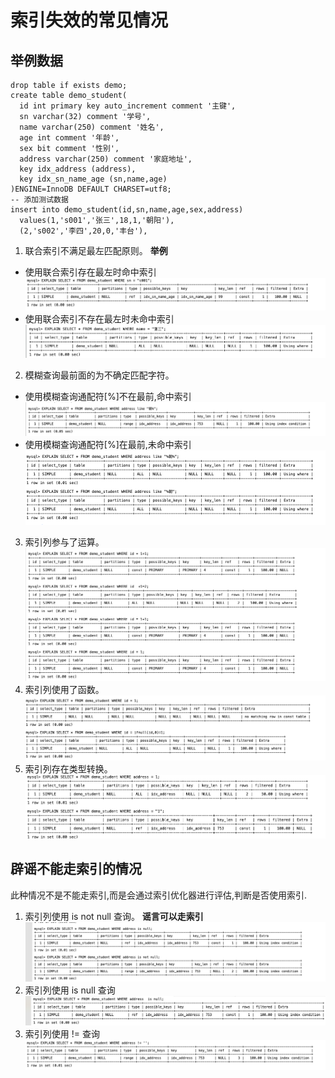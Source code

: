 # 索引失效的常见情况
## 举例数据
```
drop table if exists demo;
create table demo_student(
  id int primary key auto_increment comment '主键',
  sn varchar(32) comment '学号',
  name varchar(250) comment '姓名',
  age int comment '年龄',
  sex bit comment '性别',
  address varchar(250) comment '家庭地址',
  key idx_address (address),
  key idx_sn_name_age (sn,name,age)
)ENGINE=InnoDB DEFAULT CHARSET=utf8;
-- 添加测试数据
insert into demo_student(id,sn,name,age,sex,address) 
  values(1,'s001','张三',18,1,'朝阳'),
  (2,'s002','李四',20,0,'丰台'),
```


1. 联合索引不满足最左匹配原则。
**举例**
- 使用联合索引存在最左时命中索引
![alt text](image.png)
- 使用联合索引不存在最左时未命中索引
![alt text](image-1.png)
2. 模糊查询最前面的为不确定匹配字符。
- 使用模糊查询通配符[%]不在最前,命中索引
![alt text](image-3.png)
- 使用模糊查询通配符[%]在最前,未命中索引
![alt text](image-4.png)
3. 索引列参与了运算。
![alt text](image-8.png)
4. 索引列使用了函数。
![alt text](image-6.png)
5. 索引列存在类型转换。
![alt text](image-7.png)

## 辟谣不能走索引的情况
此种情况不是不能走索引,而是会通过索引优化器进行评估,判断是否使用索引.

1. 索引列使用 is not null 查询。 **谣言可以走索引**
![alt text](image-9.png)
2. 索引列使用 is null 查询
![alt text](image-10.png)
3. 索引列使用 != 查询
![alt text](image-11.png)